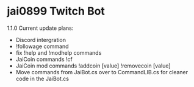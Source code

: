 # jai0899 Twitch Bot

1.1.0
Current update plans:
- Discord intergration
- !followage command
- fix !help and !modhelp commands
- JaiCoin commands !cf
- JaiCoin mod commands !addcoin [value] !removecoin [value]
- Move commands from JaiBot.cs over to CommandLIB.cs for cleaner code in the JaiBot.cs

